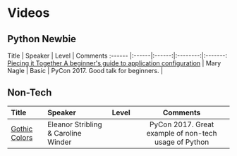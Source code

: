# Videos


## Python Newbie

Title | Speaker | Level | Comments
:------ |:------|:------:|:--------:|:-------:
[Piecing it Together A beginner's guide to application configuration](https://youtu.be/OaT0EN-02iY)  | Mary Nagle | Basic | PyCon 2017. Good talk for beginners. |

## Non-Tech


Title | Speaker | Level | Comments
:------ |:------|:------:|:-------:
[Gothic Colors](https://youtu.be/3dDtACSYVx0) | Eleanor Stribling & Caroline Winder | | PyCon 2017. Great example of non-tech usage of Python |
